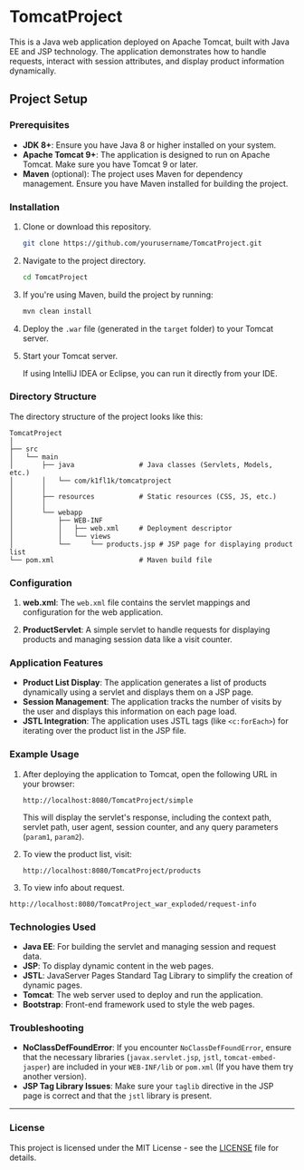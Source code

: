 # TomcatProject

This is a Java web application deployed on Apache Tomcat, built with Java EE and JSP technology. The application demonstrates how to handle requests, interact with session attributes, and display product information dynamically.

## Project Setup

### Prerequisites

- **JDK 8+**: Ensure you have Java 8 or higher installed on your system.
- **Apache Tomcat 9+**: The application is designed to run on Apache Tomcat. Make sure you have Tomcat 9 or later.
- **Maven** (optional): The project uses Maven for dependency management. Ensure you have Maven installed for building the project.

### Installation

1. Clone or download this repository.

   ```bash
   git clone https://github.com/yourusername/TomcatProject.git
   ```

2. Navigate to the project directory.

   ```bash
   cd TomcatProject
   ```

3. If you're using Maven, build the project by running:

   ```bash
   mvn clean install
   ```

4. Deploy the `.war` file (generated in the `target` folder) to your Tomcat server.
   
5. Start your Tomcat server.

   If using IntelliJ IDEA or Eclipse, you can run it directly from your IDE.

### Directory Structure

The directory structure of the project looks like this:

```
TomcatProject
│
├── src
│   └── main
│       ├── java                # Java classes (Servlets, Models, etc.)
│       │   └── com/k1fl1k/tomcatproject
│       │
│       ├── resources           # Static resources (CSS, JS, etc.)
│       │
│       └── webapp
│           ├── WEB-INF
│           │   ├── web.xml     # Deployment descriptor
│           │   └── views
│           └──     └── products.jsp # JSP page for displaying product list
└── pom.xml                     # Maven build file
```

### Configuration

1. **web.xml**: The `web.xml` file contains the servlet mappings and configuration for the web application.

2. **ProductServlet**: A simple servlet to handle requests for displaying products and managing session data like a visit counter.

### Application Features

- **Product List Display**: The application generates a list of products dynamically using a servlet and displays them on a JSP page.
- **Session Management**: The application tracks the number of visits by the user and displays this information on each page load.
- **JSTL Integration**: The application uses JSTL tags (like `<c:forEach>`) for iterating over the product list in the JSP file.

### Example Usage

1. After deploying the application to Tomcat, open the following URL in your browser:

   ```
   http://localhost:8080/TomcatProject/simple
   ```

   This will display the servlet's response, including the context path, servlet path, user agent, session counter, and any query parameters (`param1`, `param2`).

2. To view the product list, visit:

   ```
   http://localhost:8080/TomcatProject/products
   ```
3. To view info about request.
```
http://localhost:8080/TomcatProject_war_exploded/request-info
```

### Technologies Used

- **Java EE**: For building the servlet and managing session and request data.
- **JSP**: To display dynamic content in the web pages.
- **JSTL**: JavaServer Pages Standard Tag Library to simplify the creation of dynamic pages.
- **Tomcat**: The web server used to deploy and run the application.
- **Bootstrap**: Front-end framework used to style the web pages.

### Troubleshooting

- **NoClassDefFoundError**: If you encounter `NoClassDefFoundError`, ensure that the necessary libraries (`javax.servlet.jsp`, `jstl`, `tomcat-embed-jasper`) are included in your `WEB-INF/lib` or `pom.xml` (If you have them try another version).
- **JSP Tag Library Issues**: Make sure your `taglib` directive in the JSP page is correct and that the `jstl` library is present.

---

### License

This project is licensed under the MIT License - see the [LICENSE](LICENSE) file for details.

